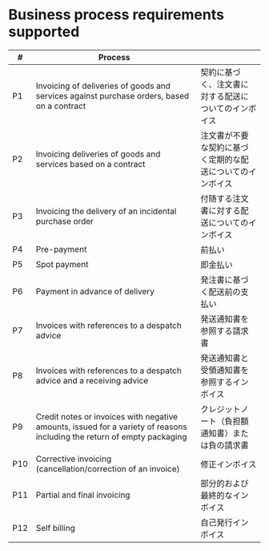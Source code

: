 # Business process requirements supported
| # | Process |  |
| ---- | ---- | ---- |
| P1 | Invoicing of deliveries of goods and services against purchase orders, based on a contract | 契約に基づく、注文書に対する配送についてのインボイス |
| P2 | Invoicing deliveries of goods and services based on a contract | 注文書が不要な契約に基づく定期的な配送についてのインボイス |
| P3 | Invoicing the delivery of an incidental purchase order | 付随する注文書に対する配送についてのインボイス |
| P4 | Pre-payment | 前払い |
| P5 | Spot payment | 即金払い |
| P6 | Payment in advance of delivery | 発注書に基づく配送前の支払い |
| P7 | Invoices with references to a despatch advice | 発送通知書を参照する請求書 |
| P8 | Invoices with references to a despatch advice and a receiving advice | 発送通知書と受領通知書を参照するインボイス |
| P9 | Credit notes or invoices with negative amounts, issued for a variety of reasons including the return of empty packaging | クレジットノート（負担額通知書）または負の請求書 |
| P10 | Corrective invoicing (cancellation/correction of an invoice) | 修正インボイス |
| P11 | Partial and final invoicing | 部分的および最終的なインボイス |
| P12 | Self billing | 自己発行インボイス |
